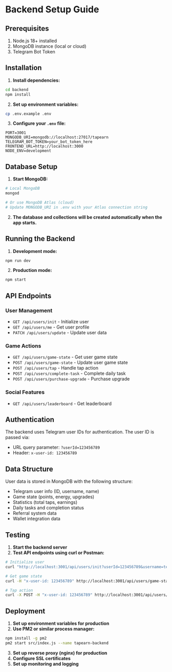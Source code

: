 # Backend Setup Guide

## Prerequisites

1. Node.js 18+ installed
2. MongoDB instance (local or cloud)
3. Telegram Bot Token

## Installation

1. **Install dependencies:**
```bash
cd backend
npm install
```

2. **Set up environment variables:**
```bash
cp .env.example .env
```

3. **Configure your `.env` file:**
```env
PORT=3001
MONGODB_URI=mongodb://localhost:27017/tapearn
TELEGRAM_BOT_TOKEN=your_bot_token_here
FRONTEND_URL=http://localhost:3000
NODE_ENV=development
```

## Database Setup

1. **Start MongoDB:**
```bash
# Local MongoDB
mongod

# Or use MongoDB Atlas (cloud)
# Update MONGODB_URI in .env with your Atlas connection string
```

2. **The database and collections will be created automatically when the app starts.**

## Running the Backend

1. **Development mode:**
```bash
npm run dev
```

2. **Production mode:**
```bash
npm start
```

## API Endpoints

### User Management
- `GET /api/users/init` - Initialize user
- `GET /api/users/me` - Get user profile
- `PATCH /api/users/update` - Update user data

### Game Actions
- `GET /api/users/game-state` - Get user game state
- `POST /api/users/game-state` - Update user game state
- `POST /api/users/tap` - Handle tap action
- `POST /api/users/complete-task` - Complete daily task
- `POST /api/users/purchase-upgrade` - Purchase upgrade

### Social Features
- `GET /api/users/leaderboard` - Get leaderboard

## Authentication

The backend uses Telegram user IDs for authentication. The user ID is passed via:
- URL query parameter: `?userId=123456789`
- Header: `x-user-id: 123456789`

## Data Structure

User data is stored in MongoDB with the following structure:
- Telegram user info (ID, username, name)
- Game state (points, energy, upgrades)
- Statistics (total taps, earnings)
- Daily tasks and completion status
- Referral system data
- Wallet integration data

## Testing

1. **Start the backend server**
2. **Test API endpoints using curl or Postman:**

```bash
# Initialize user
curl "http://localhost:3001/api/users/init?userId=123456789&username=testuser"

# Get game state
curl -H "x-user-id: 123456789" http://localhost:3001/api/users/game-state

# Tap action
curl -X POST -H "x-user-id: 123456789" http://localhost:3001/api/users/tap
```

## Deployment

1. **Set up environment variables for production**
2. **Use PM2 or similar process manager:**
```bash
npm install -g pm2
pm2 start src/index.js --name tapearn-backend
```

3. **Set up reverse proxy (nginx) for production**
4. **Configure SSL certificates**
5. **Set up monitoring and logging** 